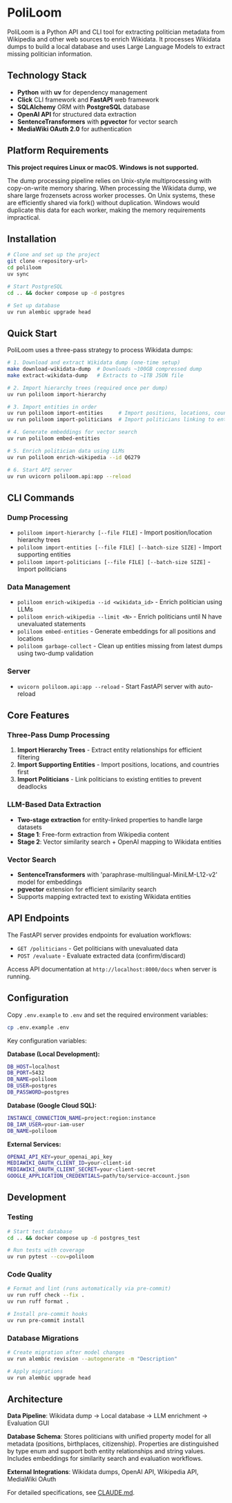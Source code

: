 # PoliLoom

PoliLoom is a Python API and CLI tool for extracting politician metadata from Wikipedia and other web sources to enrich Wikidata. It processes Wikidata dumps to build a local database and uses Large Language Models to extract missing politician information.

## Technology Stack

- **Python** with **uv** for dependency management
- **Click** CLI framework and **FastAPI** web framework
- **SQLAlchemy** ORM with **PostgreSQL** database
- **OpenAI API** for structured data extraction
- **SentenceTransformers** with **pgvector** for vector search
- **MediaWiki OAuth 2.0** for authentication

## Platform Requirements

**This project requires Linux or macOS. Windows is not supported.**

The dump processing pipeline relies on Unix-style multiprocessing with copy-on-write memory sharing. When processing the Wikidata dump, we share large frozensets across worker processes. On Unix systems, these are efficiently shared via fork() without duplication. Windows would duplicate this data for each worker, making the memory requirements impractical.

## Installation

```bash
# Clone and set up the project
git clone <repository-url>
cd poliloom
uv sync

# Start PostgreSQL
cd .. && docker compose up -d postgres

# Set up database
uv run alembic upgrade head
```

## Quick Start

PoliLoom uses a three-pass strategy to process Wikidata dumps:

```bash
# 1. Download and extract Wikidata dump (one-time setup)
make download-wikidata-dump  # Downloads ~100GB compressed dump
make extract-wikidata-dump   # Extracts to ~1TB JSON file

# 2. Import hierarchy trees (required once per dump)
uv run poliloom import-hierarchy

# 3. Import entities in order
uv run poliloom import-entities     # Import positions, locations, countries
uv run poliloom import-politicians  # Import politicians linking to entities

# 4. Generate embeddings for vector search
uv run poliloom embed-entities

# 5. Enrich politician data using LLMs
uv run poliloom enrich-wikipedia --id Q6279

# 6. Start API server
uv run uvicorn poliloom.api:app --reload
```

## CLI Commands

### Dump Processing

- `poliloom import-hierarchy [--file FILE]` - Import position/location hierarchy trees
- `poliloom import-entities [--file FILE] [--batch-size SIZE]` - Import supporting entities
- `poliloom import-politicians [--file FILE] [--batch-size SIZE]` - Import politicians

### Data Management

- `poliloom enrich-wikipedia --id <wikidata_id>` - Enrich politician using LLMs
- `poliloom enrich-wikipedia --limit <N>` - Enrich politicians until N have unevaluated statements
- `poliloom embed-entities` - Generate embeddings for all positions and locations
- `poliloom garbage-collect` - Clean up entities missing from latest dumps using two-dump validation

### Server

- `uvicorn poliloom.api:app --reload` - Start FastAPI server with auto-reload

## Core Features

### Three-Pass Dump Processing

1. **Import Hierarchy Trees** - Extract entity relationships for efficient filtering
2. **Import Supporting Entities** - Import positions, locations, and countries first
3. **Import Politicians** - Link politicians to existing entities to prevent deadlocks

### LLM-Based Data Extraction

- **Two-stage extraction** for entity-linked properties to handle large datasets
- **Stage 1**: Free-form extraction from Wikipedia content
- **Stage 2**: Vector similarity search + OpenAI mapping to Wikidata entities

### Vector Search

- **SentenceTransformers** with 'paraphrase-multilingual-MiniLM-L12-v2' model for embeddings
- **pgvector** extension for efficient similarity search
- Supports mapping extracted text to existing Wikidata entities

## API Endpoints

The FastAPI server provides endpoints for evaluation workflows:

- `GET /politicians` - Get politicians with unevaluated data
- `POST /evaluate` - Evaluate extracted data (confirm/discard)

Access API documentation at `http://localhost:8000/docs` when server is running.

## Configuration

Copy `.env.example` to `.env` and set the required environment variables:

```bash
cp .env.example .env
```

Key configuration variables:

**Database (Local Development):**

```bash
DB_HOST=localhost
DB_PORT=5432
DB_NAME=poliloom
DB_USER=postgres
DB_PASSWORD=postgres
```

**Database (Google Cloud SQL):**

```bash
INSTANCE_CONNECTION_NAME=project:region:instance
DB_IAM_USER=your-iam-user
DB_NAME=poliloom
```

**External Services:**

```bash
OPENAI_API_KEY=your_openai_api_key
MEDIAWIKI_OAUTH_CLIENT_ID=your-client-id
MEDIAWIKI_OAUTH_CLIENT_SECRET=your-client-secret
GOOGLE_APPLICATION_CREDENTIALS=path/to/service-account.json
```

## Development

### Testing

```bash
# Start test database
cd .. && docker compose up -d postgres_test

# Run tests with coverage
uv run pytest --cov=poliloom
```

### Code Quality

```bash
# Format and lint (runs automatically via pre-commit)
uv run ruff check --fix .
uv run ruff format .

# Install pre-commit hooks
uv run pre-commit install
```

### Database Migrations

```bash
# Create migration after model changes
uv run alembic revision --autogenerate -m "Description"

# Apply migrations
uv run alembic upgrade head
```

## Architecture

**Data Pipeline**: Wikidata dump → Local database → LLM enrichment → Evaluation GUI

**Database Schema**: Stores politicians with unified property model for all metadata (positions, birthplaces, citizenship). Properties are distinguished by type enum and support both entity relationships and string values. Includes embeddings for similarity search and evaluation workflows.

**External Integrations**: Wikidata dumps, OpenAI API, Wikipedia API, MediaWiki OAuth

For detailed specifications, see [CLAUDE.md](./CLAUDE.md).
